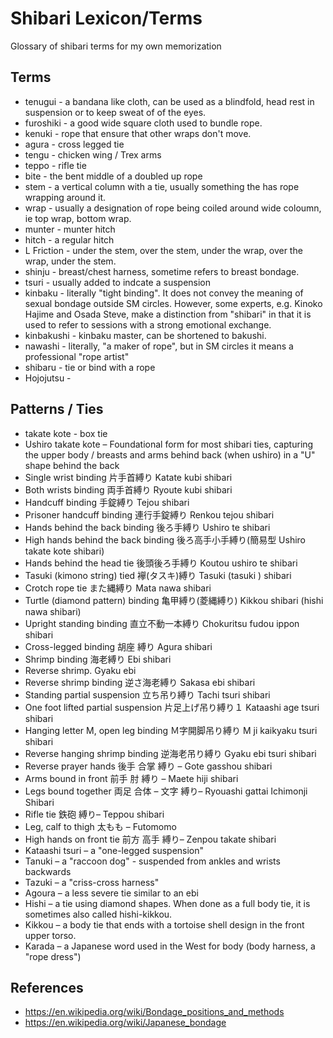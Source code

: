# Shibari Lexicon/Terms

Glossary of shibari terms for my own memorization

## Terms

- tenugui - a bandana like cloth, can be used as a blindfold, head rest in suspension or to keep sweat of of the eyes.
- furoshiki - a good wide square cloth used to bundle rope.
- kenuki - rope that ensure that other wraps don't move.
- agura - cross legged tie
- tengu - chicken wing / Trex arms
- teppo - rifle tie
- bite - the bent middle of a doubled up rope
- stem - a vertical column with a tie, usually something the has rope wrapping around it.
- wrap - usually a designation of rope being coiled around wide coloumn, ie top wrap, bottom wrap.
- munter - munter hitch
- hitch - a regular hitch
- L Friction - under the stem, over the stem, under the wrap, over the wrap, under the stem.
- shinju - breast/chest harness, sometime refers to breast bondage.
- tsuri - usually added to indcate a suspension
- kinbaku - literally "tight binding". It does not convey the meaning of sexual bondage outside SM circles. However, some experts, e.g. Kinoko Hajime and Osada Steve, make a distinction from "shibari" in that it is used to refer to sessions with a strong emotional exchange.
- kinbakushi - kinbaku master, can be shortened to bakushi.
- nawashi - literally, "a maker of rope", but in SM circles it means a professional "rope artist"
- shibaru - tie or bind with a rope
- Hojojutsu -

## Patterns / Ties

- takate kote - box tie
- Ushiro takate kote – Foundational form for most shibari ties, capturing the upper body / breasts and arms behind back (when ushiro) in a "U" shape behind the back
- Single wrist binding 片手首縛り Katate kubi shibari
- Both wrists binding 両手首縛り Ryoute kubi shibari
- Handcuff binding 手錠縛り Tejou shibari
- Prisoner handcuff binding 連行手錠縛り Renkou tejou shibari
- Hands behind the back binding 後ろ手縛り Ushiro te shibari
- High hands behind the back binding 後ろ高手小手縛り(簡易型 Ushiro takate kote shibari)
- Hands behind the head tie 後頭後ろ手縛り Koutou ushiro te shibari
- Tasuki (kimono string) tied 襷(タスキ)縛り Tasuki (tasuki ) shibari
- Crotch rope tie また縄縛り Mata nawa shibari
- Turtle (diamond pattern) binding 亀甲縛り(菱縄縛り) Kikkou shibari (hishi nawa shibari)
- Upright standing binding 直立不動一本縛り Chokuritsu fudou ippon shibari
- Cross-legged binding 胡座 縛り Agura shibari
- Shrimp binding 海老縛り Ebi shibari
- Reverse shrimp. Gyaku ebi
- Reverse shrimp binding 逆さ海老縛り Sakasa ebi shibari
- Standing partial suspension 立ち吊り縛り Tachi tsuri shibari
- One foot lifted partial suspension 片足上げ吊り縛り１ Kataashi age tsuri shibari
- Hanging letter M, open leg binding Ｍ字開脚吊り縛り M ji kaikyaku tsuri shibari
- Reverse hanging shrimp binding 逆海老吊り縛り Gyaku ebi tsuri shibari
- Reverse prayer hands 後手 合掌 縛り – Gote gasshou shibari
- Arms bound in front 前手 肘 縛り – Maete hiji shibari
- Legs bound together 両足 合体 – 文字 縛り– Ryouashi gattai Ichimonji Shibari
- Rifle tie 鉄砲 縛り– Teppou shibari
- Leg, calf to thigh 太もも – Futomomo
- High hands on front tie 前方 高手 縛り– Zenpou takate shibari
- Kataashi tsuri – a "one-legged suspension"
- Tanuki – a "raccoon dog" - suspended from ankles and wrists backwards
- Tazuki – a "criss-cross harness"
- Agoura – a less severe tie similar to an ebi
- Hishi – a tie using diamond shapes. When done as a full body tie, it is sometimes also called hishi-kikkou.
- Kikkou – a body tie that ends with a tortoise shell design in the front upper torso.
- Karada – a Japanese word used in the West for body (body harness, a "rope dress")

## References

- https://en.wikipedia.org/wiki/Bondage_positions_and_methods
- https://en.wikipedia.org/wiki/Japanese_bondage
